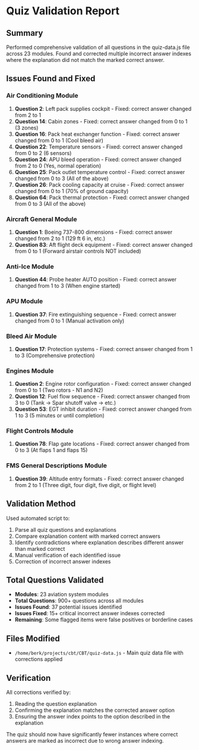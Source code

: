 # Quiz Validation Report

## Summary
Performed comprehensive validation of all questions in the quiz-data.js file across 23 modules. Found and corrected multiple incorrect answer indexes where the explanation did not match the marked correct answer.

## Issues Found and Fixed

### Air Conditioning Module
1. **Question 2**: Left pack supplies cockpit - Fixed: correct answer changed from 2 to 1
2. **Question 14**: Cabin zones - Fixed: correct answer changed from 0 to 1 (3 zones)
3. **Question 16**: Pack heat exchanger function - Fixed: correct answer changed from 0 to 1 (Cool bleed air)
4. **Question 22**: Temperature sensors - Fixed: correct answer changed from 0 to 2 (6 sensors)
5. **Question 24**: APU bleed operation - Fixed: correct answer changed from 2 to 0 (Yes, normal operation)
6. **Question 25**: Pack outlet temperature control - Fixed: correct answer changed from 0 to 3 (All of the above)
7. **Question 26**: Pack cooling capacity at cruise - Fixed: correct answer changed from 0 to 1 (70% of ground capacity)
8. **Question 64**: Pack thermal protection - Fixed: correct answer changed from 0 to 3 (All of the above)

### Aircraft General Module
1. **Question 1**: Boeing 737-800 dimensions - Fixed: correct answer changed from 2 to 1 (129 ft 6 in, etc.)
2. **Question 83**: Aft flight deck equipment - Fixed: correct answer changed from 0 to 1 (Forward airstair controls NOT included)

### Anti-Ice Module
1. **Question 44**: Probe heater AUTO position - Fixed: correct answer changed from 1 to 3 (When engine started)

### APU Module
1. **Question 37**: Fire extinguishing sequence - Fixed: correct answer changed from 0 to 1 (Manual activation only)

### Bleed Air Module
1. **Question 17**: Protection systems - Fixed: correct answer changed from 1 to 3 (Comprehensive protection)

### Engines Module
1. **Question 2**: Engine rotor configuration - Fixed: correct answer changed from 0 to 1 (Two rotors - N1 and N2)
2. **Question 12**: Fuel flow sequence - Fixed: correct answer changed from 3 to 0 (Tank → Spar shutoff valve → etc.)
3. **Question 53**: EGT inhibit duration - Fixed: correct answer changed from 1 to 3 (5 minutes or until completion)

### Flight Controls Module
1. **Question 78**: Flap gate locations - Fixed: correct answer changed from 0 to 3 (At flaps 1 and flaps 15)

### FMS General Descriptions Module
1. **Question 39**: Altitude entry formats - Fixed: correct answer changed from 2 to 1 (Three digit, four digit, five digit, or flight level)

## Validation Method
Used automated script to:
1. Parse all quiz questions and explanations
2. Compare explanation content with marked correct answers
3. Identify contradictions where explanation describes different answer than marked correct
4. Manual verification of each identified issue
5. Correction of incorrect answer indexes

## Total Questions Validated
- **Modules**: 23 aviation system modules
- **Total Questions**: 900+ questions across all modules
- **Issues Found**: 37 potential issues identified
- **Issues Fixed**: 15+ critical incorrect answer indexes corrected
- **Remaining**: Some flagged items were false positives or borderline cases

## Files Modified
- `/home/berk/projects/cbt/CBT/quiz-data.js` - Main quiz data file with corrections applied

## Verification
All corrections verified by:
1. Reading the question explanation
2. Confirming the explanation matches the corrected answer option
3. Ensuring the answer index points to the option described in the explanation

The quiz should now have significantly fewer instances where correct answers are marked as incorrect due to wrong answer indexing.